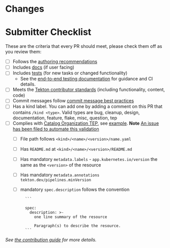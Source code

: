 <!-- 🎉🎉🎉 Thank you for the PR!!! 🎉🎉🎉 -->

# Changes

<!-- Describe your changes here- ideally you can get that description straight from
your descriptive commit message(s)! -->

# Submitter Checklist

These are the criteria that every PR should meet, please check them off as you
review them:

- [ ] Follows the [authoring recommendations][authoring]
- [ ] Includes [docs][docs] (if user facing)
- [ ] Includes [tests][tests] (for new tasks or changed functionality)
  - See the [end-to-end testing documentation][e2e] for guidance and CI details.
- [ ] Meets the [Tekton contributor standards][contributor] (including functionality, content, code)
- [ ] Commit messages follow [commit message best practices][commit]
- [ ] Has a kind label. You can add one by adding a comment on this PR that
  contains `/kind <type>`. Valid types are bug, cleanup, design, documentation,
  feature, flake, misc, question, tep
- [ ] Complies with [Catalog Organization TEP][TEP], see [example]. **Note** [An issue has been filed to automate this validation][validation]
  - [ ] File path follows  `<kind>/<name>/<version>/name.yaml`
  - [ ] Has `README.md` at `<kind>/<name>/<version>/README.md`
  - [ ] Has mandatory `metadata.labels` - `app.kubernetes.io/version` the same as the `<version>` of the resource
  - [ ] Has mandatory `metadata.annotations` `tekton.dev/pipelines.minVersion`
  - [ ] mandatory `spec.description` follows the convention

          ```

          spec:
            description: >-
              one line summary of the resource

              Paragraph(s) to describe the resource.
          ```

_See [the contribution guide](https://github.com/tektoncd/catalog/blob/master/CONTRIBUTING.md) for more details._

[TEP]: https://github.com/tektoncd/community/blob/master/teps/0003-tekton-catalog-organization.md
[example]: https://github.com/tektoncd/catalog/tree/master/task/git-clone/0.1
[validation]: https://github.com/tektoncd/catalog/issues/413
[authoring]: https://github.com/tektoncd/catalog/blob/main/recommendations.md
[docs]: https://github.com/tektoncd/community/blob/master/standards.md#docs
[tests]: https://github.com/tektoncd/community/blob/master/standards.md#tests
[e2e]: https://github.com/tektoncd/catalog/blob/main/CONTRIBUTING.md#end-to-end-testing
[contributor]: https://github.com/tektoncd/community/blob/main/standards.md
[commit]: https://github.com/tektoncd/community/blob/master/standards.md#commit-messages